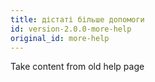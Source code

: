 ```yaml
---
title: дістаті більше допомоги
id: version-2.0.0-more-help
original_id: more-help
---
```


Take content from old help page